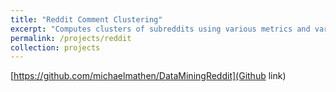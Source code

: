 ```yaml
---
title: "Reddit Comment Clustering"
excerpt: "Computes clusters of subreddits using various metrics and various clustering schemes  <br/><img src='/images/fish_cluster.png'>"
permalink: /projects/reddit
collection: projects
---
```



[https://github.com/michaelmathen/DataMiningReddit](Github link)
